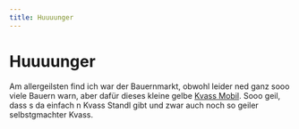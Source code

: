 ```yaml
---
title: Huuuunger
---
```


# Huuuunger

Am allergeilsten find ich war der Bauernmarkt, obwohl leider ned ganz sooo viele Bauern warn, aber dafür dieses kleine gelbe <a href="https://kio-trunk.com/" target="_blank">Kvass Mobil</a>. Sooo geil, dass s da einfach n Kvass Standl gibt und zwar auch noch so geiler selbstgmachter Kvass.

<AnImage src="berlin/berlin-4.jpg" class="mb-5" />

<CardContainer>
    <CardColumn>
        <LocationCard 
            title="Satyam" 
            subtitle="Goethestraße 5, 10623 Berlin, Germany" 
            link="https://goo.gl/maps/5qBhTBSUk7xLGqec6"
            tag="Indisch/Veg"
            description="Uuuuur geiles indisches, vegetarisches Essen. Also würd ich in Berlin wohnen, dann würd ich mich bei Satyam echt von oben bis unten durchkosten." />
    </CardColumn>
    <CardColumn>
        <LocationCard 
            title="Bauernmarkt" 
            subtitle="Lübbener Str. 5-15, 10997 Berlin, Germany" 
            link="https://goo.gl/maps/Y2uga2xqGwXQ6NoS8"
            tag="Markt"
            description="Ein echt, echt sau geiler und echt riesiger Markt. Ohne nem Tipp von meinem Host wär ich hier nie vorbeigelaufen. Total geil zum einfach mal ur langsam durchschlendern. Leider nur am Dienstag, Freitag und Samstag offen, aber hier gibt's so viele verschiedene und sau gute Sachen und auch echt viele Fetzen. Das allergeilste ist das kleine gelbe Kvass Mobil, das kann man echt mal auschecken." />
    </CardColumn>
    <CardColumn>
        <LocationCard 
            title="Markthalle Neun" 
            subtitle="Eisenbahnstraße 42/43, 10997 Berlin, Germany" 
            link="https://goo.gl/maps/r8EVEFhdQW5kj2yB8"
            tag="Markt"
            description="Fette Halle. Hier hab ich das erste mal diese Urkarotte gesehen und gekauft. Ansonsten gibt's auch so Fertigzeugs zum dort essen und echt viel Gemüse aus dem Schwarzwald und Spanien." />
    </CardColumn>
</CardContainer>